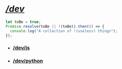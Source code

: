 # *[/dev](https://github.com/lorenzodifuccia/dev)*  
  
```javascript
let toBe = true;
Promise.resolve(toBe || !(toBe)).then(() => {
  console.log("A collection of !(useless) things");
});
```
  
* ### [/dev/js](https://github.com/lorenzodifuccia/dev/tree/master/js)
* ### [/dev/python](https://github.com/lorenzodifuccia/dev/tree/master/python)
